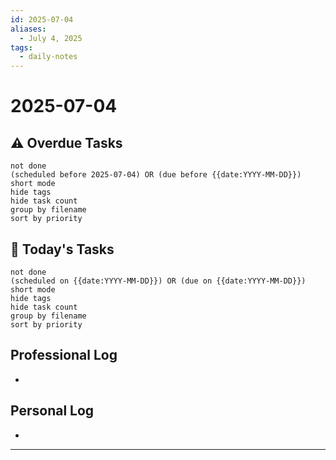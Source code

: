 ```yaml
---
id: 2025-07-04
aliases:
  - July 4, 2025
tags:
  - daily-notes
---
```


# 2025-07-04

## ⚠️ Overdue Tasks
```tasks
not done
(scheduled before 2025-07-04) OR (due before {{date:YYYY-MM-DD}})
short mode
hide tags
hide task count
group by filename
sort by priority
```

## 📅 Today's Tasks
```tasks
not done
(scheduled on {{date:YYYY-MM-DD}}) OR (due on {{date:YYYY-MM-DD}})
short mode
hide tags
hide task count
group by filename
sort by priority
```

## Professional Log
- 

## Personal Log
- 

---
